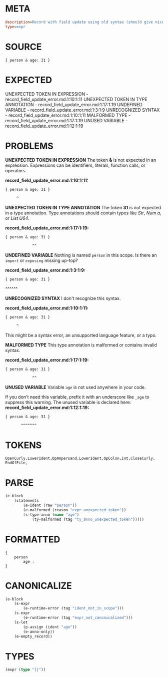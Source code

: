 # META
~~~ini
description=Record with field update using old syntax (should give nice error message)
type=expr
~~~
# SOURCE
~~~roc
{ person & age: 31 }
~~~
# EXPECTED
UNEXPECTED TOKEN IN EXPRESSION - record_field_update_error.md:1:10:1:11
UNEXPECTED TOKEN IN TYPE ANNOTATION - record_field_update_error.md:1:17:1:19
UNDEFINED VARIABLE - record_field_update_error.md:1:3:1:9
UNRECOGNIZED SYNTAX - record_field_update_error.md:1:10:1:11
MALFORMED TYPE - record_field_update_error.md:1:17:1:19
UNUSED VARIABLE - record_field_update_error.md:1:12:1:19
# PROBLEMS
**UNEXPECTED TOKEN IN EXPRESSION**
The token **&** is not expected in an expression.
Expressions can be identifiers, literals, function calls, or operators.

**record_field_update_error.md:1:10:1:11:**
```roc
{ person & age: 31 }
```
         ^


**UNEXPECTED TOKEN IN TYPE ANNOTATION**
The token **31** is not expected in a type annotation.
Type annotations should contain types like _Str_, _Num a_, or _List U64_.

**record_field_update_error.md:1:17:1:19:**
```roc
{ person & age: 31 }
```
                ^^


**UNDEFINED VARIABLE**
Nothing is named `person` in this scope.
Is there an `import` or `exposing` missing up-top?

**record_field_update_error.md:1:3:1:9:**
```roc
{ person & age: 31 }
```
  ^^^^^^


**UNRECOGNIZED SYNTAX**
I don't recognize this syntax.

**record_field_update_error.md:1:10:1:11:**
```roc
{ person & age: 31 }
```
         ^

This might be a syntax error, an unsupported language feature, or a typo.

**MALFORMED TYPE**
This type annotation is malformed or contains invalid syntax.

**record_field_update_error.md:1:17:1:19:**
```roc
{ person & age: 31 }
```
                ^^


**UNUSED VARIABLE**
Variable `age` is not used anywhere in your code.

If you don't need this variable, prefix it with an underscore like `_age` to suppress this warning.
The unused variable is declared here:
**record_field_update_error.md:1:12:1:19:**
```roc
{ person & age: 31 }
```
           ^^^^^^^


# TOKENS
~~~zig
OpenCurly,LowerIdent,OpAmpersand,LowerIdent,OpColon,Int,CloseCurly,
EndOfFile,
~~~
# PARSE
~~~clojure
(e-block
	(statements
		(e-ident (raw "person"))
		(e-malformed (reason "expr_unexpected_token"))
		(s-type-anno (name "age")
			(ty-malformed (tag "ty_anno_unexpected_token")))))
~~~
# FORMATTED
~~~roc
{
	person
		age : 
}
~~~
# CANONICALIZE
~~~clojure
(e-block
	(s-expr
		(e-runtime-error (tag "ident_not_in_scope")))
	(s-expr
		(e-runtime-error (tag "expr_not_canonicalized")))
	(s-let
		(p-assign (ident "age"))
		(e-anno-only))
	(e-empty_record))
~~~
# TYPES
~~~clojure
(expr (type "{}"))
~~~
